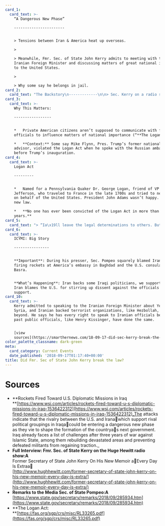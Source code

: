 ```yaml
---
card_1:
  card_text: >-
    “A Dangerous New Phase”

    -----------------------


    > Tensions between Iran & America heat up overseas.

    > 

    > Meanwhile, Fmr. Sec. of State John Kerry admits to meeting with the
    Iranian Foreign Minister and discussing matters of great national importance
    to the United States.

    > 

    > Why some say he belongs in jail.
card_2:
  card_text: "The Backstory\n-------------\n\n> Sec. Kerry on a radio show last week promoting his new book admitted to meeting with the Iranian Foreign Minister after he left office:\n> \n> _“I met with him at a conference in Norway. I think I saw him in a conference in Munich at the World Economic Forum. So Ia\x19ve probably seen him three or four times.”_\n> \n> Fmr. Sec. Kerry to Hugh Hewitt"
card_3:
  card_text: >-
    Why This Matters:

    -----------------


    *   Private American citizens aren’t supposed to communicate with foreign
    officials to influence matters of national importance (“**The Logan Act**“).

    *   **Context:** Some say Mike Flynn, Pres. Trump’s former national security
    advisor, violated the Logan Act when he spoke with the Russian ambassador
    before Trump’s inauguration.
card_4:
  card_text: >-
    Logan Act

    ---------


    *   Named for a Pennsylvania Quaker Dr. George Logan, friend of VP Thomas
    Jefferson, who traveled to France in the late 1700s and tried to negotiate
    on behalf of the United States. President John Adams wasn’t happy. Hence, a
    new law.

    *   **No one has ever been convicted of the Logan Act in more than 220
    years.**
card_5:
  card_text: "> “Ia\x19ll leave the legal determinations to others. But what Secretary Kerry has done is unseemly and unprecedented. This is a former secretary of state engaged with the worlda\x19s largest state sponsor of terror, and according to him a\x13 right? You dona\x19t have to take my word for it….He was talking to them. He was telling them to wait out this administration.”\n> \n> Sec of State Mike Pompeo"
card_6:
  card_text: >-
    ICYMI: Big Story

    ----------------


    **Important**: During his presser, Sec. Pompeo squarely blamed Iran for
    firing rockets at America’s embassy in Baghdad and the U.S. consulate in
    Basra.


    **What’s Happening**: Iran backs some Iraqi politicians, we support others.
    Iran blames the U.S. for stirring up dissent against the officials they
    support.
card_10:
  card_text: >-
    Kerry admitted to speaking to the Iranian Foreign Minister about Yemen,
    Syria, and Iranian backed terrorist organizations, like Hezbollah, and
    beyond. He says he has every right to speak to Iranian officials because
    past public officials, like Henry Kissinger, have done the same.


    [view
    sources](https://smarthernews.com/18-09-17-did-sec-kerry-break-the-law/)
color_palette_classname: dark-green
meta:
  card_category: Current Events
  date_published: '2018-09-17T01:17:40+00:00'
title: Did Fmr. Sec of State John Kerry break the law?
---
```

Sources
=======

*   **Rockets Fired Toward U.S. Diplomatic Missions in Iraq  
    **[https://www.wsj.com/articles/rockets-fired-toward-u-s-diplomatic-missions-in-iraq-1536422312](https://www.wsj.com/articles/rockets-fired-toward-u-s-diplomatic-missions-in-iraq-1536422312)_The attacks indicate that the rivalry between the U.S. and Iranawhich support rival political groupings in Iraqacould be entering a dangerous new phase as they vie to shape the formation of the countryas next government. Iraq already faces a list of challenges after three years of war against Islamic State, among them rebuilding devastated areas and preventing defeated militants from regaining traction._
*   **Full Interview: Fmr. Sec. of State Kerry on the Huge Hewitt radio show:A**  
    Former Secretary of State John Kerry On His New Memoir aEvery Day Is Extraa  
    [http://www.hughhewitt.com/former-secretary-of-state-john-kerry-on-his-new-memoir-every-day-is-extra/](http://www.hughhewitt.com/former-secretary-of-state-john-kerry-on-his-new-memoir-every-day-is-extra/)
*   **Remarks to the Media Sec. of State Pompeo:A**  
    [https://www.state.gov/secretary/remarks/2018/09/285934.htm](https://www.state.gov/secretary/remarks/2018/09/285934.htm)
*   **The Logan Act:  
    **[https://fas.org/sgp/crs/misc/RL33265.pdf](https://fas.org/sgp/crs/misc/RL33265.pdf)